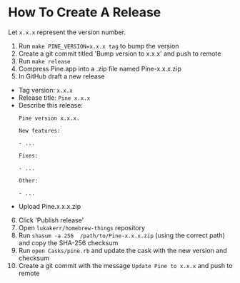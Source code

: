 # How To Create A Release

Let `x.x.x` represent the version number.

1. Run `make PINE_VERSION=x.x.x tag` to bump the version
2. Create a git commit titled 'Bump version to x.x.x' and push to remote
3. Run `make release`
4. Compress Pine.app into a .zip file named Pine-x.x.x.zip
5. In GitHub draft a new release
  - Tag version: `x.x.x`
  - Release title: `Pine x.x.x`
  - Describe this release:
    ```
    Pine version x.x.x.

    New features:

    - ...

    Fixes:

    - ...

    Other:

    - ...
    ```
  - Upload Pine.x.x.x.zip
6. Click 'Publish release'
7. Open `lukakerr/homebrew-things` repository
8. Run `shasum -a 256  /path/to/Pine-x.x.x.zip` (using the correct path) and copy the SHA-256 checksum
9. Run `open Casks/pine.rb` and update the cask with the new version and checksum
10. Create a git commit with the message `Update Pine to x.x.x` and push to remote
